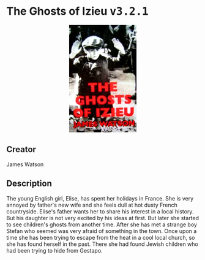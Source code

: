 
# The Ghosts of Izieu <kbd>v3.2.1</kbd>

<center>
  <img src="./cover-1024.jpg"/>
</center>

## Creator
James Watson

## Description
<p>The young English girl, Elise, has spent her holidays in France. She is very annoyed by father's new wife and she feels dull at hot dusty French countryside. Elise's father wants her to share his interest in a local history. But his daughter is not very excited by his ideas at first. But later she started to see children's ghosts from another time. After she has met a strange boy Stefan who seemed was very afraid of something in the town. Once upon a time she has been trying to escape from the heat in a cool local church, so she has found herself in the past. There she had found Jewish children who had been trying to hide from Gestapo.</p>
